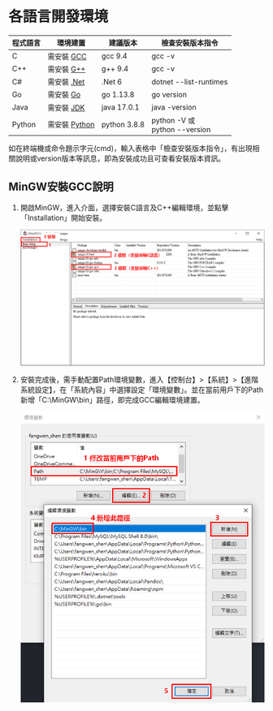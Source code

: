 # 各語言開發環境

| 程式語言 | 環境建置       | 建議版本 | 檢查安裝版本指令 |
| ------- | -------------  | ----- | ---|
| C       | 需安裝 [GCC](https://sourceforge.net/projects/mingw/) | gcc 9.4 | gcc -v |
| C++     | 需安裝 [G++](https://sourceforge.net/projects/mingw/) | g++ 9.4 | gcc -v |
| C#      | 需安裝 [.Net](https://dotnet.microsoft.com/en-us/download) | .Net 6 | dotnet --list-runtimes |
| Go      | 需安裝 [Go](https://go.dev/) | go 1.13.8 | go version |
| Java    | 需安裝 [JDK](https://www.oracle.com/java/technologies/javase/jdk17-archive-downloads.html) | java 17.0.1 | java -version |
| Python  | 需安裝 [Python](https://www.python.org/downloads/windows/) | python 3.8.8 | python -V 或<br /> python --version |

如在終端機或命令題示字元(cmd)，輸入表格中「檢查安裝版本指令」，有出現相關說明或version版本等訊息，即為安裝成功且可查看安裝版本資訊。

## MinGW安裝GCC說明

1. 開啟MinGW，進入介面，選擇安裝C語言及C++編輯環境，並點擊「Installation」開始安裝。

    ![gcc-1](<image/gcc-1.png>)

2. 安裝完成後，需手動配置Path環境變數，進入【控制台】>【系統】>【進階系統設定】，在「系統內容」中選擇設定「環境變數」。並在當前用戶下的Path新增「C:\MinGW\bin」路徑，即完成GCC編輯環境建置。

    ![gcc-1](<image/gcc-2.png>)